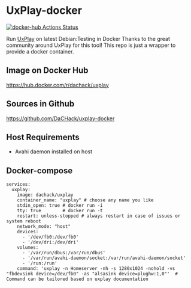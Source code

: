 # UxPlay-docker
[![docker-hub Actions Status](https://github.com/dachack/uxplay-docker/workflows/docker-hub/badge.svg)](https://github.com/dachack/uxplay-docker/actions)

Run [UxPlay](https://github.com/FDH2/UxPlay) on latest Debian:Testing in Docker
Thanks to the great community around UxPlay for this tool! This repo is just a wrapper to provide a docker container.

## Image on Docker Hub
https://hub.docker.com/r/dachack/uxplay

## Sources in Github
https://github.com/DaCHack/uxplay-docker

## Host Requirements
- Avahi daemon installed on host

## Docker-compose
```
services:
  uxplay:
    image: dachack/uxplay
    container_name: "uxplay" # choose any name you like
    stdin_open: true # docker run -i
    tty: true        # docker run -t
    restart: unless-stopped # always restart in case of issues or system reboot
    network_mode: "host"
    devices:
      - '/dev/fb0:/dev/fb0'
      - '/dev/dri:/dev/dri'
    volumes:
      - '/var/run/dbus:/var/run/dbus'
      - '/var/run/avahi-daemon/socket:/var/run/avahi-daemon/socket'
      - '/run:/run'
    command: 'uxplay -n Homeserver -nh -s 1280x1024 -nohold -vs "fbdevsink device=/dev/fb0" -as "alsasink device=plughw:1,0"'  # Command can be tailored based on uxplay documentation
```
